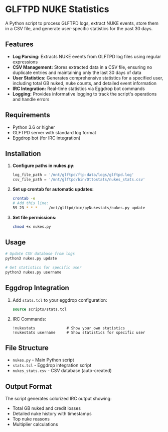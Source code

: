 # GLFTPD NUKE Statistics

A Python script to process GLFTPD logs, extract NUKE events, store them in a CSV file, and generate user-specific statistics for the past 30 days.

## Features

- **Log Parsing:** Extracts NUKE events from GLFTPD log files using regular expressions
- **CSV Management:** Stores extracted data in a CSV file, ensuring no duplicate entries and maintaining only the last 30 days of data
- **User Statistics:** Generates comprehensive statistics for a specified user, including total GB nuked, nuke counts, and detailed event information
- **IRC Integration:** Real-time statistics via Eggdrop bot commands
- **Logging:** Provides informative logging to track the script's operations and handle errors

## Requirements

- Python 3.6 or higher
- GLFTPD server with standard log format
- Eggdrop bot (for IRC integration)

## Installation

1. **Configure paths in nukes.py:**
   ```python
   log_file_path = '/mnt/glftpd/ftp-data/logs/glftpd.log'
   csv_file_path = '/mnt/glftpd/bin/Ottostats/nukes_stats.csv'
   ```

2. **Set up crontab for automatic updates:**
   ```bash
   crontab -e
   # Add this line:
   59 23 * * *     /mnt/glftpd/bin/pyNukestats/nukes.py update
   ```

3. **Set file permissions:**
   ```bash
   chmod +x nukes.py
   ```

## Usage

```bash
# Update CSV database from logs
python3 nukes.py update

# Get statistics for specific user
python3 nukes.py username
```

## Eggdrop Integration

1. Add `stats.tcl` to your eggdrop configuration:
   ```tcl
   source scripts/stats.tcl
   ```

2. IRC Commands:
   ```
   !nukestats              # Show your own statistics
   !nukestats username     # Show statistics for specific user
   ```

## File Structure

- `nukes.py` - Main Python script
- `stats.tcl` - Eggdrop integration script  
- `nukes_stats.csv` - CSV database (auto-created)

## Output Format

The script generates colorized IRC output showing:
- Total GB nuked and credit losses
- Detailed nuke history with timestamps
- Top nuke reasons
- Multiplier calculations